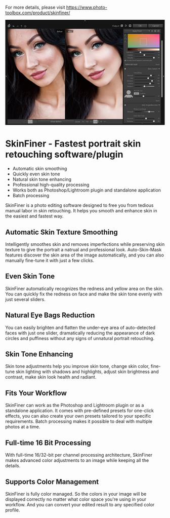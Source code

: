 For more details, please visit https://www.photo-toolbox.com/product/skinfiner/

![screenshot](/skinfiner-features-main.jpg)

# SkinFiner - Fastest portrait skin retouching software/plugin
* Automatic skin smoothing
* Quickly even skin tone
* Natural skin tone enhancing
* Professional high-quality processing
* Works both as Photoshop/Lightroom plugin and standalone application
* Batch processing

SkinFiner is a photo editing software designed to free you from tedious manual labor in skin retouching. It helps you smooth and enhance skin in the easiest and fastest way.

## Automatic Skin Texture Smoothing
Intelligently smoothes skin and removes imperfections while preserving skin texture to give the portrait a natrual and professional look. Auto-Skin-Mask features discover the skin area of the image automatically, and you can also manually fine-tune it with just a few clicks.

## Even Skin Tone
SkinFiner automatically recognizes the redness and yellow area on the skin. You can quickly fix the redness on face and make the skin tone evenly with just several sliders.

## Natural Eye Bags Reduction
You can easily brighten and flatten the under-eye area of auto-detected faces with just one slider, dramatically reducing the appearance of dark circles and puffiness without any signs of unnatural portrait retouching.

## Skin Tone Enhancing
Skin tone adjustments help you improve skin tone, change skin color, fine-tune skin lighting with shadows and highlights, adjust skin brightness and contrast, make skin look health and radiant.

## Fits Your Workflow
SkinFiner can work as the Photoshop and Lightroom plugin or as a standalone application. It comes with pre-defined presets for one-click effects, you can also create your own presets tailored to your specific requirements. Batch processing makes it possible to deal with multiple photos at a time.

## Full-time 16 Bit Processing
With full-time 16/32-bit per channel processing architecture, SkinFiner makes advanced color adjustments to an image while keeping all the details.

## Supports Color Management
SkinFiner is fully color managed. So the colors in your image will be displayed correctly no matter what color space you're using in your workflow. And you can convert your edited result to any specified color profile.

